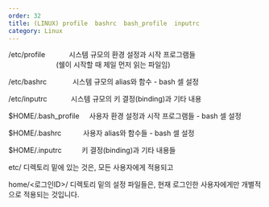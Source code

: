```yaml
---   
order: 32   
title: (LINUX) profile  bashrc  bash_profile  inputrc   
category: Linux   
---   
```

   
/etc/profile            시스템 규모의 환경 설정과 시작 프로그램들   
                        (쉘이 시작할 때 제일 먼저 읽는 파일임)   
   
/etc/bashrc             시스템 규모의 alias와 함수 - bash 셀 설정   
   
/etc/inputrc            시스템 규모의 키 결정(binding)과 기타 내용   
   
$HOME/.bash_profile     사용자 환경 설정과 시작 프로그램들 - bash 셀 설정   
   
$HOME/.bashrc           사용자 alias와 함수들 - bash 셀 설정   
   
$HOME/.inputrc          키 결정(binding)과 기타 내용들    
   
   
etc/ 디렉토리 밑에 있는 것은, 모든 사용자에게 적용되고   
   
home/<로그인ID>/ 디렉토리 밑의 설정 파일들은, 현재 로그인한 사용자에게만 개별적으로 적용되는 것입니다.   
